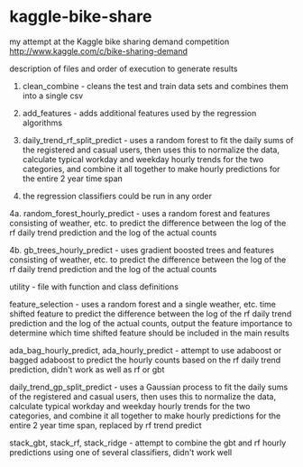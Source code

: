 # kaggle-bike-share

my attempt at the Kaggle bike sharing demand competition
http://www.kaggle.com/c/bike-sharing-demand

description of files and order of execution to generate results

1. clean_combine - cleans the test and train data sets and combines them into a single csv

2. add_features - adds additional features used by the regression algorithms

3. daily_trend_rf_split_predict - uses a random forest to fit the daily sums of the registered and casual users, then uses this to normalize the data, calculate typical workday and weekday hourly trends for the two categories, and combine it all together to make hourly predictions for the entire 2 year time span

4. the regression classifiers could be run in any order

4a. random_forest_hourly_predict - uses a random forest and features consisting of weather, etc. to predict the difference between the log of the rf daily trend prediction and the log of the actual counts

4b. gb_trees_hourly_predict - uses gradient boosted trees and features consisting of weather, etc. to predict the difference between the log of the rf daily trend prediction and the log of the actual counts

utility - file with function and class definitions

feature_selection - uses a random forest and a single weather, etc. time shifted feature to predict the difference between the log of the rf daily trend prediction and the log of the actual counts, output the feature importance to determine which time shifted feature should be included in the main results

ada_bag_hourly_predict, ada_hourly_predict - attempt to use adaboost or bagged adaboost to predict the hourly counts based on the rf daily trend prediction, didn't work as well as rf or gbt

daily_trend_gp_split_predict - uses a Gaussian process to fit the daily sums of the registered and casual users, then uses this to normalize the data, calculate typical workday and weekday hourly trends for the two categories, and combine it all together to make hourly predictions for the entire 2 year time span, replaced by rf trend predict

stack_gbt, stack_rf, stack_ridge - attempt to combine the gbt and rf hourly predictions using one of several classifiers, didn't work well